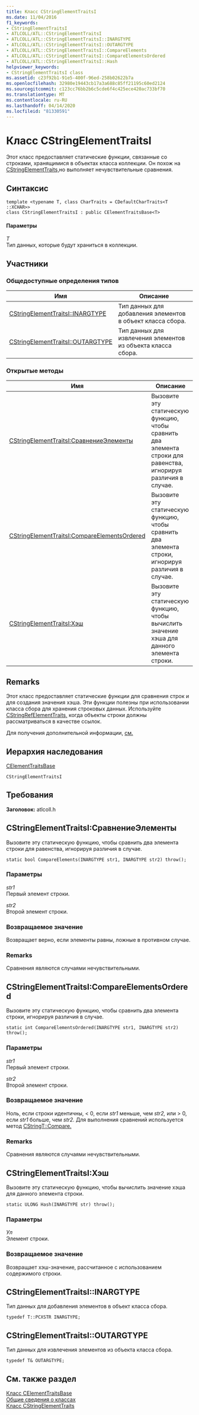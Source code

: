 ```yaml
---
title: Класс CStringElementTraitsI
ms.date: 11/04/2016
f1_keywords:
- CStringElementTraitsI
- ATLCOLL/ATL::CStringElementTraitsI
- ATLCOLL/ATL::CStringElementTraitsI::INARGTYPE
- ATLCOLL/ATL::CStringElementTraitsI::OUTARGTYPE
- ATLCOLL/ATL::CStringElementTraitsI::CompareElements
- ATLCOLL/ATL::CStringElementTraitsI::CompareElementsOrdered
- ATLCOLL/ATL::CStringElementTraitsI::Hash
helpviewer_keywords:
- CStringElementTraitsI class
ms.assetid: c23f92b1-91e5-400f-96ed-258b02622b7a
ms.openlocfilehash: 32980e19443cb17a3a688c85ff21195c60ed2124
ms.sourcegitcommit: c123cc76bb2b6c5cde6f4c425ece420ac733bf70
ms.translationtype: MT
ms.contentlocale: ru-RU
ms.lasthandoff: 04/14/2020
ms.locfileid: "81330591"
---
```

# <a name="cstringelementtraitsi-class"></a>Класс CStringElementTraitsI

Этот класс предоставляет статические функции, связанные со строками, хранящимися в объектах класса коллекции. Он похож на [CStringElementTraits,](../../atl/reference/cstringelementtraits-class.md)но выполняет нечувствительные сравнения.

## <a name="syntax"></a>Синтаксис

```
template <typename T, class CharTraits = CDefaultCharTraits<T ::XCHAR>>
class CStringElementTraitsI : public CElementTraitsBase<T>
```

#### <a name="parameters"></a>Параметры

*T*<br/>
Тип данных, которые будут храниться в коллекции.

## <a name="members"></a>Участники

### <a name="public-typedefs"></a>Общедоступные определения типов

|Имя|Описание|
|----------|-----------------|
|[CStringElementTraitsI::INARGTYPE](#inargtype)|Тип данных для добавления элементов в объект класса сбора.|
|[CStringElementTraitsI::OUTARGTYPE](#outargtype)|Тип данных для извлечения элементов из объекта класса сбора.|

### <a name="public-methods"></a>Открытые методы

|Имя|Описание|
|----------|-----------------|
|[CStringElementTraitsI:СравнениеЭлементы](#compareelements)|Вызовите эту статическую функцию, чтобы сравнить два элемента строки для равенства, игнорируя различия в случае.|
|[CStringElementTraitsI:CompareElementsOrdered](#compareelementsordered)|Вызовите эту статическую функцию, чтобы сравнить два элемента строки, игнорируя различия в случае.|
|[CStringElementTraitsI:Хэш](#hash)|Вызовите эту статическую функцию, чтобы вычислить значение хэша для данного элемента строки.|

## <a name="remarks"></a>Remarks

Этот класс предоставляет статические функции для сравнения строк и для создания значения хэша. Эти функции полезны при использовании класса сбора для хранения строковых данных. Используйте [CStringRefElementTraits,](../../atl/reference/cstringrefelementtraits-class.md) когда объекты строки должны рассматриваться в качестве ссылок.

Для получения дополнительной информации, [см.](../../atl/atl-collection-classes.md)

## <a name="inheritance-hierarchy"></a>Иерархия наследования

[CElementTraitsBase](../../atl/reference/celementtraitsbase-class.md)

`CStringElementTraitsI`

## <a name="requirements"></a>Требования

**Заголовок:** atlcoll.h

## <a name="cstringelementtraitsicompareelements"></a><a name="compareelements"></a>CStringElementTraitsI:СравнениеЭлементы

Вызовите эту статическую функцию, чтобы сравнить два элемента строки для равенства, игнорируя различия в случае.

```
static bool CompareElements(INARGTYPE str1, INARGTYPE str2) throw();
```

### <a name="parameters"></a>Параметры

*str1*<br/>
Первый элемент строки.

*str2*<br/>
Второй элемент строки.

### <a name="return-value"></a>Возвращаемое значение

Возвращает верно, если элементы равны, ложные в противном случае.

### <a name="remarks"></a>Remarks

Сравнения являются случаями нечувствительными.

## <a name="cstringelementtraitsicompareelementsordered"></a><a name="compareelementsordered"></a>CStringElementTraitsI:CompareElementsOrdered

Вызовите эту статическую функцию, чтобы сравнить два элемента строки, игнорируя различия в случае.

```
static int CompareElementsOrdered(INARGTYPE str1, INARGTYPE str2) throw();
```

### <a name="parameters"></a>Параметры

*str1*<br/>
Первый элемент строки.

*str2*<br/>
Второй элемент строки.

### <a name="return-value"></a>Возвращаемое значение

Ноль, если строки идентичны, < 0, если *str1* меньше, чем *str2,* или > 0, если *str1* больше, чем *str2.* Для выполнения сравнений используется метод [CStringT::Compare.](../../atl-mfc-shared/reference/cstringt-class.md#compare)

### <a name="remarks"></a>Remarks

Сравнения являются случаями нечувствительными.

## <a name="cstringelementtraitsihash"></a><a name="hash"></a>CStringElementTraitsI:Хэш

Вызовите эту статическую функцию, чтобы вычислить значение хэша для данного элемента строки.

```
static ULONG Hash(INARGTYPE str) throw();
```

### <a name="parameters"></a>Параметры

*Ул*<br/>
Элемент строки.

### <a name="return-value"></a>Возвращаемое значение

Возвращает хэш-значение, рассчитанное с использованием содержимого строки.

## <a name="cstringelementtraitsiinargtype"></a><a name="inargtype"></a>CStringElementTraitsI::INARGTYPE

Тип данных для добавления элементов в объект класса сбора.

```
typedef T::PCXSTR INARGTYPE;
```

## <a name="cstringelementtraitsioutargtype"></a><a name="outargtype"></a>CStringElementTraitsI::OUTARGTYPE

Тип данных для извлечения элементов из объекта класса сбора.

```
typedef T& OUTARGTYPE;
```

## <a name="see-also"></a>См. также раздел

[Класс CElementTraitsBase](../../atl/reference/celementtraitsbase-class.md)<br/>
[Общие сведения о классах](../../atl/atl-class-overview.md)<br/>
[Класс CStringElementTraits](../../atl/reference/cstringelementtraits-class.md)
